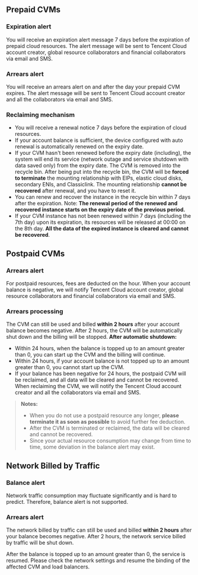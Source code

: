 ## Prepaid CVMs
### Expiration alert
You will receive an expiration alert message 7 days before the expiration of prepaid cloud resources. The alert message will be sent to Tencent Cloud account creator, global resource collaborators and financial collaborators via email and SMS.

### Arrears alert
You will receive an arrears alert on and after the day your prepaid CVM expires. The alert message will be sent to Tencent Cloud account creator and all the collaborators via email and SMS.

### Reclaiming mechanism
- You will receive a renewal notice 7 days before the expiration of cloud resources. 
- If your account balance is sufficient, the device configured with auto renewal is automatically renewed on the expiry date.
- If your CVM hasn't been renewed before the expiry date (including), the system will end its service (network outage and service shutdown with data saved only) from the expiry date. The CVM is removed into the recycle bin.
After being put into the recycle bin, the CVM will be **forced to terminate** the mounting relationship with EIPs, elastic cloud disks, secondary ENIs, and Classiclink. The mounting relationship **cannot be recovered** after renewal, and you have to reset it.
- You can renew and recover the instance in the recycle bin within 7 days after the expiration. Note: **The renewal period of the renewed and recovered instance starts on the expiry date of the previous period.**
- If your CVM instance has not been renewed within 7 days (including the 7th day) upon its expiration, its resources will be released at 00:00 on the 8th day. **All the data of the expired instance is cleared and cannot be recovered**.

## Postpaid CVMs
### Arrears alert
For postpaid resources, fees are deducted on the hour. When your account balance is negative, we will notify Tencent Cloud account creator, global resource collaborators and financial collaborators via email and SMS.

### Arrears processing
The CVM can still be used and billed **within 2 hours** after your account balance becomes negative.
After 2 hours, the CVM will be automatically shut down and the billing will be stopped.
**After automatic shutdown:**
- Within 24 hours, when the balance is topped up to an amount greater than 0, you can start up the CVM and the billing will continue.
- Within 24 hours, if your account balance is not topped up to an amount greater than 0, you cannot start up the CVM.
- If your balance has been negative for 24 hours, the postpaid CVM will be reclaimed, and all data will be cleared and cannot be recovered.
When reclaiming the CVM, we will notify the Tencent Cloud account creator and all the collaborators via email and SMS.

> **Notes:** 
>- When you do not use a postpaid resource any longer, **please terminate it as soon as possible** to avoid further fee deduction.
>- After the CVM is terminated or reclaimed, the data will be cleared and cannot be recovered.
>- Since your actual resource consumption may change from time to time, some deviation in the balance alert may exist.

## Network Billed by Traffic
### Balance alert
Network traffic consumption may fluctuate significantly and is hard to predict. Therefore, balance alert is not supported.

### Arrears alert
The network billed by traffic can still be used and billed **within 2 hours** after your balance becomes negative. After 2 hours, the network service billed by traffic will be shut down.

After the balance is topped up to an amount greater than 0, the service is resumed. Please check the network settings and resume the binding of the affected CVM and load balancers.

